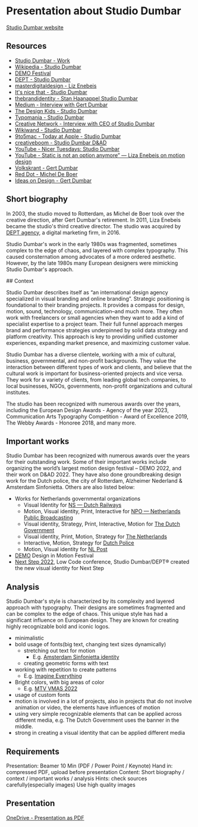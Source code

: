 # Presentation about Studio Dumbar

[Studio Dumbar website](https://studiodumbar.com/)


## Resources

- [Studio Dumbar - Work](https://studiodumbar.com/work)
- [Wikipedia - Studio Dumbar](https://en.wikipedia.org/wiki/Studio_Dumbar)
- [DEMO Festival](https://demofestival.com/)
- [DEPT - Studio Dumbar](https://www.deptagency.com/agency/studio-dumbar/)
- [masterdigitaldesign - Liz Enebeis](https://www.masterdigitaldesign.com/news/interview-liza-studio-dumbar-you-cannot-live-with-preconceptions)
- [It's nice that - Studio Dumbar](https://www.itsnicethat.com/news/demo-2022-studio-dumbar-dept-graphic-design-animation-media-partnership-210422)
- [thebrandidentity - Stan Haanappel Studio Dumbar](https://the-brandidentity.com/interview/designers-stan-haanappel-studio-dumbar-learning-motion-good-design-takes-time)
- [Medium - Interview with Gert Dumbar](https://medium.com/dutch-design-heroes/dutch-design-heroes-gert-dumbar-17cde989261d)
- [The Design Kids - Studio Dumbar](https://thedesignkids.org/interviews/studio-dumbar/)
- [Typomania - Studio Dumbar](https://typomania.net/2021/speakers2021/studio-dumbar/)
- [Creative Network - Interview with CEO of Studio Dumbar](https://creative-network.org/interviews/interview-tom-dorresteijn-studio-dumbar/)
- [Wikiwand - Studio Dumbar](https://www.wikiwand.com/en/Studio_Dumbar)
- [9to5mac - Today at Apple - Studio Dumbar](https://9to5mac.com/2021/02/25/today-at-apple-studio-dumbar-new-world-map/)
- [creativeboom - Studio Dumbar D&AD](https://www.creativeboom.com/inspiration/studio-dumbar-designed-dad-annual-2020-has-gone-digitaland-its-free-for-anyone-to-read/)
- [YouTube - Nicer Tuesdays: Studio Dumbar](https://www.youtube.com/watch?v=7buUAlkKrxQ)
- [YouTube - Static is not an option anymore” — Liza Enebeis on motion design](https://www.youtube.com/watch?v=KH5vYUZSL9c)
- [Volkskrant - Gert Dumbar](https://www.volkskrant.nl/volkskrant-magazine/grafisch-ontwerper-gert-dumbar-schopt-graag-tegen-heilige-huisjes-het-zou-allemaal-zoveel-beter-kunnen~b6e1d7146/)
- [Red Dot - Michel De Boer](https://www.red-dot.org/de/magazine/nachruf-red-dot-trauert-um-juror-michel-de-boer)
- [Ideas on Design - Gert Dumbar](http://ideasondesign.net/speakers/speakers/gert-dumbar/)

## Short biography

In 2003, the studio moved to Rotterdam, as Michel de Boer took over the creative direction, after Gert Dumbar's retirement. In 2011, Liza Enebeis became the studio's third creative director. The studio was acquired by [DEPT agency](https://www.deptagency.com/), a digital marketing firm, in 2016.

Studio Dumbar's work in the early 1980s was fragmented, sometimes complex to the edge of chaos, and layered with complex typography. This caused consternation among advocates of a more ordered aesthetic. However, by the late 1980s many European designers were mimicking Studio Dumbar's approach.

## Context

Studio Dumbar describes itself as “an international design agency specialized in visual branding and online branding”. Strategic positioning is foundational to their branding projects. It provides a compass for design, motion, sound, technology, communication–and much more. They often work with freelancers or small agencies when they want to add a kind of specialist expertise to a project team. Their full funnel approach merges brand and performance strategies underpinned by solid data strategy and platform creativity. This approach is key to providing unified customer experiences, expanding market presence, and maximizing customer value.

Studio Dumbar has a diverse clientele, working with a mix of cultural, business, governmental, and non-profit backgrounds. They value the interaction between different types of work and clients, and believe that the cultural work is important for business-oriented projects and vice versa. They work for a variety of clients, from leading global tech companies, to local businesses, NGOs, governments, non-profit organizations and cultural institutes.

The studio has been recognized with numerous awards over the years, including the European Design Awards - Agency of the year 2023, Communication Arts Typography Competition - Award of Excellence 2019, The Webby Awards - Honoree 2018, and many more.

## Important works

Studio Dumbar has been recognized with numerous awards over the years for their outstanding work. Some of their important works include organizing the world’s largest motion design festival – DEMO 2022, and their work on D&AD 2022. They have also done groundbreaking design work for the Dutch police, the city of Rotterdam, Alzheimer Nederland & Amsterdam Sinfonietta. Others are also listed below:

- Works for Netherlands governmental organizations
  - Visual Identity for [NS — Dutch Railways](https://studiodumbar.com/work/ns)
  - Motion, Visual identity, Print, Interactive for [NPO — Netherlands Public Broadcasting](https://studiodumbar.com/work/netherlands-public-broadcasting-npo)
  - Visual identity, Strategy, Print, Interactive, Motion for [The Dutch Government](https://studiodumbar.com/work/the-dutch-government)
  - Visual identity, Print, Motion, Strategy for [The Netherlands](https://studiodumbar.com/work/nl-branding)
  - Interactive, Motion,  Strategy for [Dutch Police](https://studiodumbar.com/work/dutch-police)
  - Motion, Visual identity for [NL Post](https://studiodumbar.com/work/postnl)
- [DEMO](https://demofestival.com/) Design in Motion Festival
- [Next Step 2022](https://studiodumbar.com/work/outsystems), Low Code conference, Studio Dumbar/DEPT® created the new visual identity for Next Step

## Analysis

Studio Dumbar's style is characterized by its complexity and layered approach with typography. Their designs are sometimes fragmented and can be complex to the edge of chaos. This unique style has had a significant influence on European design. They are known for creating highly recognizable bold and iconic logos.

- minimalistic
- bold usage of fonts(big text, changing text sizes dynamically)
  - stretching out text for motion
    - E.g. [Amsterdam Sinfonietta identity](https://studiodumbar.com/work/amsterdam-sinfonietta-identity)
  - creating geometric forms with text
- working with repetition to create patterns
  - E.g. [Imagine Everything](https://studiodumbar.com/work/imagine-everything-d-ad)
- Bright colors, with big areas of color
  - E.g. [MTV VMAS 2022](https://studiodumbar.com/work/mtv-vmas-2022)
- usage of custom fonts
- motion is involved in a lot of projects, also in projects that do not involve animation or video, the elements have influences of motion
- using very simple recognizable elements that can be applied across different media, e.g. The Dutch Government uses the banner in the middle.
- strong in creating a visual identity that can be applied different media

## Requirements

Presentation: Beamer 10 Min (PDF / Power Point / Keynote)
Hand in: compressed PDF, upload before presentation
Content: Short biography / context / important works / analysis
Hints: check sources carefully(especially images)
Use high quality images

## Presentation

[OneDrive - Presentation as PDF](https://1drv.ms/b/s!AhXU9c-vzziSm9MGKJUlMiW416saAw?e=hYIIxO)